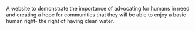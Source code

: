 A website to demonstrate the importance of advocating for humans in need and creating a hope for communities that they will be able to enjoy a basic human right- the right of having clean water. 
